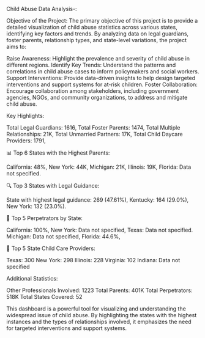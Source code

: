 Child Abuse Data Analysis-:


Objective of the Project: The primary objective of this project is to provide a detailed visualization of child abuse statistics across various states, identifying key factors and trends. By analyzing data on legal guardians, foster parents, relationship types, and state-level variations, the project aims to:

Raise Awareness: Highlight the prevalence and severity of child abuse in different regions. Identify Key Trends: Understand the patterns and correlations in child abuse cases to inform policymakers and social workers. Support Interventions: Provide data-driven insights to help design targeted interventions and support systems for at-risk children. Foster Collaboration: Encourage collaboration among stakeholders, including government agencies, NGOs, and community organizations, to address and mitigate child abuse.

Key Highlights:

Total Legal Guardians: 1616, Total Foster Parents: 1474, Total Multiple Relationships: 21K, Total Unmarried Partners: 17K, Total Child Daycare Providers: 1791,

📊 Top 6 States with the Highest Parents:

California: 48%, New York: 44K, Michigan: 21K, Illinois: 19K, Florida: Data not specified.

🔍 Top 3 States with Legal Guidance:

State with highest legal guidance: 269 (47.61%), Kentucky: 164 (29.0%), New York: 132 (23.0%).

👥 Top 5 Perpetrators by State:

California: 100%, New York: Data not specified, Texas: Data not specified. Michigan: Data not specified, Florida: 44.6%,

🏢 Top 5 State Child Care Providers:

Texas: 300 New York: 298 Illinois: 228 Virginia: 102 Indiana: Data not specified

Additional Statistics:

Other Professionals Involved: 1223 Total Parents: 401K Total Perpetrators: 518K Total States Covered: 52

This dashboard is a powerful tool for visualizing and understanding the widespread issue of child abuse. By highlighting the states with the highest instances and the types of relationships involved, it emphasizes the need for targeted interventions and support systems.
